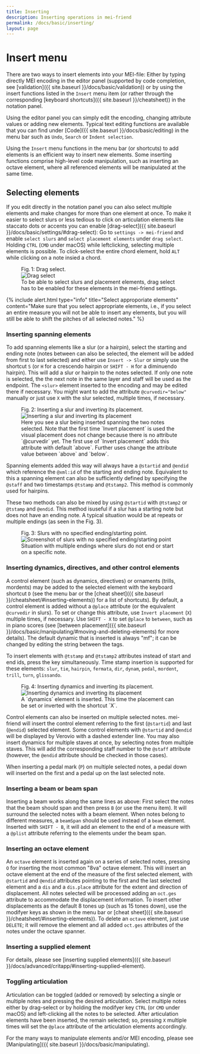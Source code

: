 ```yaml
---
title: Inserting
description: Inserting operations in mei-friend
permalink: /docs/basic/inserting/
layout: page
---
```


<script src="{{ site.baseurl }}/assets/js/icons.js">></script>

# Insert menu

There are two ways to insert elements into your MEI-file: Either by typing directly MEI encoding in the editor panel (supported by code completion, see [validation]({{ site.baseurl }}/docs/basic/validation)) or by using the insert functions listed in the `Insert` menu item (or rather through the corresponding [keyboard shortcuts]({{ site.baseurl }}/cheatsheet)) in the notation panel.

Using the editor panel you can simply edit the encoding, changing attribute values or adding new elements. Typical text editing functions are available that you can find under [Code]({{ site.baseurl }}/docs/basic/editing) in the menu bar such as `Undo`, `Search` or `Indent selection`.

Using the `Insert` menu functions in the menu bar (or shortcuts) to add elements is an efficient way to insert new elements. Some inserting functions comprise high-level code manipulation, such as inserting an octave element, where all referenced elements will be manipulated at the same time.

<!-- If you copy elements be mindful to change the `@xml:id` so there aren't multiple elements with the same `@xml:id`. -->

## Selecting elements

If you edit directly in the notation panel you can also select multiple elements and make changes for more than one element at once. To make it easier to select slurs or less tedious to click on articulation elements like staccato dots or accents you can enable [drag-select]({{ site.baseurl }}/docs/basic/settings/#drag-select): Go to `settings -> mei-friend` and enable `select slurs` and `select placement elements` under `drag select`. Holding `CTRL` (`CMD` under macOS) while leftclicking, selecting multiple elements is possible. To click-select the entire chord element, hold `ALT` while clicking on a note insied a chord.

<figure class="figure">
    <div class="figure-title">Fig.&thinsp;1: Drag select.</div>
        <img class="figure-img" src="{{ site.baseurl }}/assets/img/inserting/drag_select.gif" 
            alt="Drag select" />
    <figcaption class="figure-caption">To be able to select slurs and placement elements, drag select has to be enabled for these elements in the mei-friend settings.</figcaption>
</figure>

{% include alert.html type="info" title="Select approporiate elements" content="Make sure that you select appropriate elements, i.e., if you select an entire measure you will not be able to insert any elements, but you will still be able to shift the pitches of all selected notes." %}

### Inserting spanning elements

To add spanning elements like a slur (or a hairpin), select the starting and ending note (notes between can also be selected, the element will be added from first to last selected) and either use `Insert -> Slur` or simply use the shortcut `S` (or `H` for a crescendo hairpin or `SHIFT - H` for a diminuendo hairpin). This will add a slur or hairpin to the notes selected. If only one note is selected, the the next note in the same layer and staff will be used as the endpoint. The `<slur>` element inserted to the encoding and may be edited there if necessary. You might want to add the attribute `@curvedir="below"` manually or just use `X` with the slur selected, multiple times, if necessary.

<figure class="figure">
    <div class="figure-title">Fig.&thinsp;2: Inserting a slur and inverting its placement.</div>
        <img class="figure-img" src="{{ site.baseurl }}/assets/img/inserting/insert_slur.gif" 
            alt="Inserting a slur and inverting its placement" />
    <figcaption class="figure-caption">Here you see a slur being inserted spanning the two notes selected. Note that the first time `Invert placement` is used the visual placement does not change because there is no attribute `@curvedir` yet. The first use of `Invert placement` adds this attribute with default `above`. Further uses change the attribute value between `above` and `below`.</figcaption>
</figure>

Spanning elements added this way will always have a `@startid` and `@endid` which reference the `@xml:id` of the starting and ending note. Equivalent to this a spanning element can also be sufficiently defined by specifying the `@staff` and two timestamps `@tstamp` and `@tstamp2`. This method is commonly used for hairpins.

These two methods can also be mixed by using `@startid` with `@tstamp2` or `@tstamp` and `@endid`. This method isuseful if a slur has a starting note but does not have an ending note. A typical situation would be at repeats or multiple endings (as seen in the Fig.&nbsp;3).

<figure class="thirdwidth">
    <div class="figure-title">Fig.&thinsp;3: Slurs with no specified ending/starting point.</div>
        <img class="figure-img" src="{{ site.baseurl }}/assets/img/inserting/spanning.PNG" 
            alt="Screenshot of slurs with no specified ending/starting point" />
    <figcaption class="figure-caption">Situation with multiple endings where slurs do not end or start on a specific note.</figcaption>
</figure>

### Inserting dynamics, directives, and other control elements

A control element (such as dynamics, directives) or ornaments (trills, mordents) may be added to the selected element with the keyboard shortcut `D` (see the menu bar or the [cheat sheet]({{ site.baseurl }}/cheatsheet/#inserting-elements)) for a list of shortcuts). By default, a control element is added without a `@place` attribute (or the equivalent `@curvedir` in slurs). To set or change this attribute, use `Invert placement` (`X`) multiple times, if necessary. Use `SHIFT - X` to set `@place` to `between`, such as in piano scores (see [between placement]({{ site.baseurl }}/docs/basic/manipulating/#moving-and-deleting-elements) for more details). The default dynamic that is inserted is always "mf"; it can be changed by editing the string between the tags.

To insert elements with `@tstamp` and `@tstamp2` attributes instead of start and end ids, press the <span class="keyIcon cmd2Key"></span> key simultaneously. Time stamp insertion is supported for these elements: `slur`, `tie`, `hairpin`, `fermata`, `dir`, `dynam`, `pedal`, `mordent`, `trill`, `turn`, `glissando`.

<figure class="figure">
    <div class="figure-title">Fig.&thinsp;4: Inserting dynamics and inverting its placement.</div>
        <img class="figure-img" src="{{ site.baseurl }}/assets/img/inserting/insert_dynam.gif" 
            alt="Inserting dynamics and inverting its placement" />
    <figcaption class="figure-caption">A `dynamics` element is inserted. This time the placement can be set or inverted with the shortcut `X`.</figcaption>
</figure>

Control elements can also be inserted on multiple selected notes. mei-friend will insert the control element referring to the first (`@startid`) and last (`@endid`) selected element. Some control elements with `@startid` and `@endid` will be displayed by Verovio with a dashed extender line. You may also insert dynamics for multiple staves at once, by selecting notes from multiple staves. This will add the corresponding staff number to the `@staff` attribute (however, the `@endid` attribute should be checked in those cases).

When inserting a pedal mark (`P`) on multiple selected notes, a pedal down will inserted on the first and a pedal up on the last selected note.

### Inserting a beam or beam span

Inserting a beam works along the same lines as above: First select the notes that the beam should span and then press `B` (or use the menu item). It will surround the selected notes with a beam element. When notes belong to different measures, a `beamSpan` should be used instead of a `beam` element. Inserted with `SHIFT - B`, it will add an element to the end of a measure with a `@plist` attribute referring to the elements under the beam span.

### Inserting an octave element

An `octave` element is inserted again on a series of selected notes, pressing `O` for inserting the most common "8va" octave element. This will insert an octave element at the end of the measure of the first selected element, with `@startid` and `@endid` attributes pointing to the first and the last selected element and a `dis` and a `dis.place` attribute for the extent and direction of displacement. All notes selected will be processed adding an `oct.ges` attribute to accommodate the displacement information. To insert other displacements as the default 8 tones up (such as 15 tones down), use the modifyer keys as shown in the menu bar or [cheat sheet]({{ site.baseurl }}/cheatsheet/#inserting-elements)). To delete an `octave` element, just use `DELETE`; it will remove the element and all added `oct.ges` attributes of the notes under the octave spanner.

### Inserting a supplied element

For details, please see [inserting supplied elements]({{ site.baseurl }}/docs/advanced/critapp/#inserting-supplied-element).

### Toggling articulation

Articulation can be toggled (added or removed) by selecting a single or multiple notes and pressing the desired articulation. Select multiple notes either by drag-select or by holding the modifyer key `CTRL` (or `CMD` under macOS) and left-clicking all the notes to be selected. After articulation elements have been inserted, the remain selected; so, pressing `X` multiple times will set the `@place` attribute of the articulation elements accordingly.

For the many ways to manipulate elements and/or MEI encoding, please see [Manipulating]({{ site.baseurl }}/docs/basic/manipulating).
